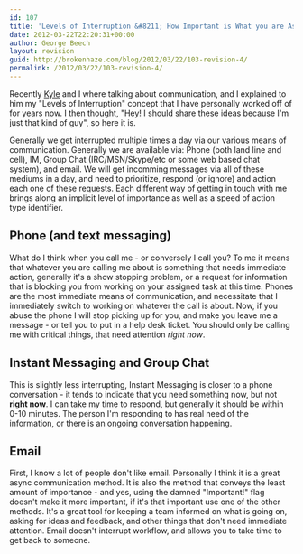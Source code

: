 ```yaml
---
id: 107
title: 'Levels of Interruption &#8211; How Important is What you are Asking me?'
date: 2012-03-22T22:20:31+00:00
author: George Beech
layout: revision
guid: http://brokenhaze.com/blog/2012/03/22/103-revision-4/
permalink: /2012/03/22/103-revision-4/
---
```

<p>Recently <a href="http://kbrandt.com">Kyle</a> and I where talking about communication, and I explained to him my "Levels of Interruption" concept that I have personally worked off of for years now. I then thought, "Hey! I should share these ideas because I'm just that kind of guy", so here it is.</p>

<p>Generally we get interrupted multiple times a day via our various means of communication. Generally we are available via: Phone (both land line and cell), IM, Group Chat (IRC/MSN/Skype/etc or some web based chat system), and email. We will get incomming messages via all of these mediums in a day, and need to prioritize, respond (or ignore) and action each one of these requests. Each different way of getting in touch with me brings along an implicit level of importance as well as a speed of action type identifier.</p>

<h2> Phone (and text messaging) </h2>

<p>What do I think when you call me - or conversely I call you? To me it means that whatever you are calling me about is something that needs immediate action, generally it's a show stopping problem, or a request for information that is blocking you from working on your assigned task at this time. Phones are the most immediate means of communication, and necessitate that I immediately switch to working on whatever the call is about. Now, if you abuse the phone I will stop picking up for you, and make you leave me a message - or tell you to put in a help desk ticket. You should only be calling me with critical things, that need attention <em>right now</em>.</p>

<h2> Instant Messaging and Group Chat</h2>

<p>This is slightly less interrupting, Instant Messaging is closer to a phone conversation - it tends to indicate that you need something now, but not <strong>right now</strong>. I can take my time to respond, but generally it should be within 0-10 minutes. The person I'm responding to has real need of the information, or there is an ongoing conversation happening.</p>

<h2> Email </h2>

<p>First, I know a lot of people don't like email. Personally I think it is a great async communication method. It is also the method that conveys the least amount of importance - and yes, using the damned "Important!" flag doesn't make it more important, if it's that important use one of the other methods. It's a great tool for keeping a team informed on what is going on, asking for ideas and feedback, and other things that don't need immediate attention. Email doesn't interrupt workflow, and allows you to take time to get back to someone.</p>
